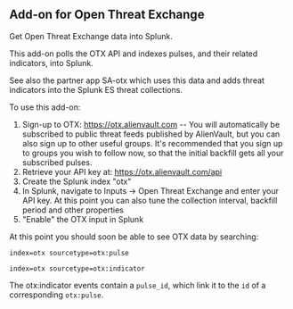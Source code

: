 Add-on for Open Threat Exchange
-------------------------------

Get Open Threat Exchange data into Splunk.

This add-on polls the OTX API and indexes pulses, and their related indicators, into Splunk.

See also the partner app SA-otx which uses this data and adds threat indicators into the Splunk ES threat collections.

To use this add-on:

1. Sign-up to OTX: https://otx.alienvault.com -- You will automatically be subscribed to public threat feeds published by AlienVault, but you can also sign up to other useful groups. It's recommended that you sign up to groups you wish to follow now, so that the initial backfill gets all your subscribed pulses.
1. Retrieve your API key at: https://otx.alienvault.com/api
1. Create the Splunk index "otx"
1. In Splunk, navigate to Inputs -> Open Threat Exchange and enter your API key. At this point you can also tune the collection interval, backfill period and other properties
1. "Enable" the OTX input in Splunk

At this point you should soon be able to see OTX data by searching:

`index=otx sourcetype=otx:pulse`

`index=otx sourcetype=otx:indicator`

The otx:indicator events contain a `pulse_id`, which link it to the `id` of a corresponding `otx:pulse`.
